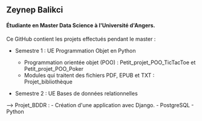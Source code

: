## Zeynep Balikci
#### Étudiante en Master Data Science à l'Université d'Angers.

Ce GitHub contient les projets effectués pendant le master :

- Semestre 1 : UE Programmation Objet en Python 
    
    - Programmation orientée objet (POO) : Petit_projet_POO_TicTacToe et Petit_projet_POO_Poker
    - Modules qui traitent des fichiers PDF, EPUB et TXT : Projet_bibliothèque

- Semestre 2 : UE Bases de données relationnelles 

--> Projet_BDDR :
        - Création d'une application avec Django.
        - PostgreSQL 
        - Python
